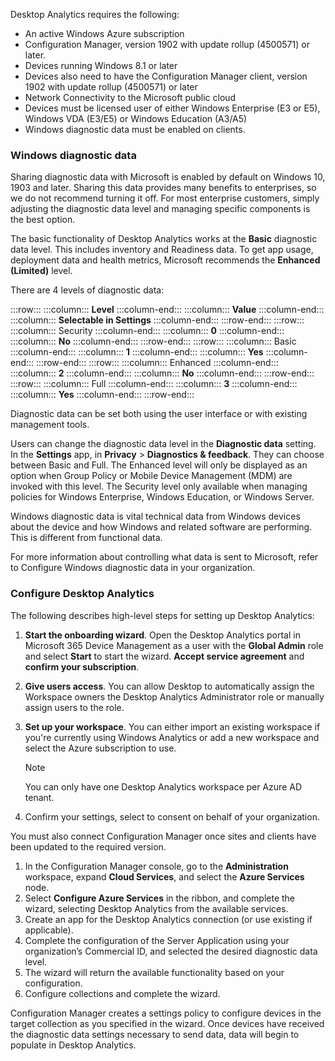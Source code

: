 Desktop Analytics requires the following:

 -  An active Windows Azure subscription
 -  Configuration Manager, version 1902 with update rollup (4500571) or later.
 -  Devices running Windows 8.1 or later
 -  Devices also need to have the Configuration Manager client, version 1902 with update rollup (4500571) or later
 -  Network Connectivity to the Microsoft public cloud
 -  Devices must be licensed user of either Windows Enterprise (E3 or E5), Windows VDA (E3/E5) or Windows Education (A3/A5)
 -  Windows diagnostic data must be enabled on clients.

### Windows diagnostic data

Sharing diagnostic data with Microsoft is enabled by default on Windows 10, 1903 and later. Sharing this data provides many benefits to enterprises, so we do not recommend turning it off. For most enterprise customers, simply adjusting the diagnostic data level and managing specific components is the best option.

The basic functionality of Desktop Analytics works at the **Basic** diagnostic data level. This includes inventory and Readiness data. To get app usage, deployment data and health metrics, Microsoft recommends the **Enhanced (Limited)** level.

There are 4 levels of diagnostic data:

:::row:::
  :::column:::
    **Level**
  :::column-end:::
  :::column:::
    **Value**
  :::column-end:::
  :::column:::
    **Selectable in Settings**
  :::column-end:::
:::row-end:::
:::row:::
  :::column:::
    Security
  :::column-end:::
  :::column:::
    **0**
  :::column-end:::
  :::column:::
    **No**
  :::column-end:::
:::row-end:::
:::row:::
  :::column:::
    Basic
  :::column-end:::
  :::column:::
    **1**
  :::column-end:::
  :::column:::
    **Yes**
  :::column-end:::
:::row-end:::
:::row:::
  :::column:::
    Enhanced
  :::column-end:::
  :::column:::
    **2**
  :::column-end:::
  :::column:::
    **No**
  :::column-end:::
:::row-end:::
:::row:::
  :::column:::
    Full
  :::column-end:::
  :::column:::
    **3**
  :::column-end:::
  :::column:::
    **Yes**
  :::column-end:::
:::row-end:::


Diagnostic data can be set both using the user interface or with existing management tools.

Users can change the diagnostic data level in the **Diagnostic data** setting. In the **Settings** app, in **Privacy** &gt; **Diagnostics &amp; feedback**. They can choose between Basic and Full. The Enhanced level will only be displayed as an option when Group Policy or Mobile Device Management (MDM) are invoked with this level. The Security level only available when managing policies for Windows Enterprise, Windows Education, or Windows Server.

Windows diagnostic data is vital technical data from Windows devices about the device and how Windows and related software are performing. This is different from functional data.

For more information about controlling what data is sent to Microsoft, refer to Configure Windows diagnostic data in your organization.

### Configure Desktop Analytics

The following describes high-level steps for setting up Desktop Analytics:

1.  **Start the onboarding wizard**. Open the Desktop Analytics portal in Microsoft 365 Device Management as a user with the **Global Admin** role and select **Start** to start the wizard. **Accept service agreement** and **confirm your subscription**.
2.  **Give users access**. You can allow Desktop to automatically assign the Workspace owners the Desktop Analytics Administrator role or manually assign users to the role.
3.  **Set up your workspace**. You can either import an existing workspace if you're currently using Windows Analytics or add a new workspace and select the Azure subscription to use.
    
    > [!NOTE]
    > You can only have one Desktop Analytics workspace per Azure AD tenant.
4.  Confirm your settings, select to consent on behalf of your organization.

You must also connect Configuration Manager once sites and clients have been updated to the required version.

1.  In the Configuration Manager console, go to the **Administration** workspace, expand **Cloud Services**, and select the **Azure Services** node.
2.  Select **Configure Azure Services** in the ribbon, and complete the wizard, selecting Desktop Analytics from the available services.
3.  Create an app for the Desktop Analytics connection (or use existing if applicable).
4.  Complete the configuration of the Server Application using your organization’s Commercial ID, and selected the desired diagnostic data level.
5.  The wizard will return the available functionality based on your configuration.
6.  Configure collections and complete the wizard.

Configuration Manager creates a settings policy to configure devices in the target collection as you specified in the wizard. Once devices have received the diagnostic data settings necessary to send data, data will begin to populate in Desktop Analytics.

